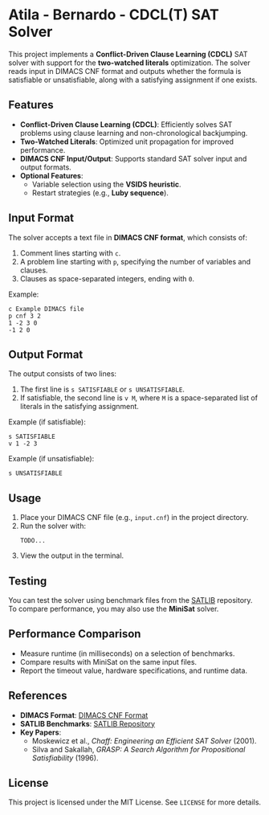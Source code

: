 # Atila - Bernardo - CDCL(T) SAT Solver

This project implements a **Conflict-Driven Clause Learning (CDCL)** SAT solver with support for the **two-watched literals** optimization. The solver reads input in DIMACS CNF format and outputs whether the formula is satisfiable or unsatisfiable, along with a satisfying assignment if one exists.

## Features

- **Conflict-Driven Clause Learning (CDCL)**: Efficiently solves SAT problems using clause learning and non-chronological backjumping.
- **Two-Watched Literals**: Optimized unit propagation for improved performance.
- **DIMACS CNF Input/Output**: Supports standard SAT solver input and output formats.
- **Optional Features**:
  - Variable selection using the **VSIDS heuristic**.
  - Restart strategies (e.g., **Luby sequence**).

## Input Format

The solver accepts a text file in **DIMACS CNF format**, which consists of:

1. Comment lines starting with `c`.
2. A problem line starting with `p`, specifying the number of variables and clauses.
3. Clauses as space-separated integers, ending with `0`.

Example:

```
c Example DIMACS file
p cnf 3 2
1 -2 3 0
-1 2 0
```

## Output Format

The output consists of two lines:

1. The first line is `s SATISFIABLE` or `s UNSATISFIABLE`.
2. If satisfiable, the second line is `v M`, where `M` is a space-separated list of literals in the satisfying assignment.

Example (if satisfiable):

```
s SATISFIABLE
v 1 -2 3
```

Example (if unsatisfiable):

```
s UNSATISFIABLE
```

## Usage

1. Place your DIMACS CNF file (e.g., `input.cnf`) in the project directory.
2. Run the solver with:
   ```
   TODO...
   ```
3. View the output in the terminal.

## Testing

You can test the solver using benchmark files from the [SATLIB](http://www.satlib.org/) repository. To compare performance, you may also use the **MiniSat** solver.

## Performance Comparison

- Measure runtime (in milliseconds) on a selection of benchmarks.
- Compare results with MiniSat on the same input files.
- Report the timeout value, hardware specifications, and runtime data.

## References

- **DIMACS Format**: [DIMACS CNF Format](http://www.satcompetition.org/2009/format-benchmarks2009.html)
- **SATLIB Benchmarks**: [SATLIB Repository](http://www.satlib.org/)
- **Key Papers**:
  - Moskewicz et al., *Chaff: Engineering an Efficient SAT Solver* (2001).
  - Silva and Sakallah, *GRASP: A Search Algorithm for Propositional Satisfiability* (1996).

## License

This project is licensed under the MIT License. See `LICENSE` for more details.
